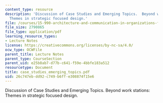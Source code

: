 ```yaml
---
content_type: resource
description: 'Discussion of Case Studies and Emerging Topics.  Beyond work stations:
  Themes in strategic focused design.'
file: /courses/15-990-architecture-and-communication-in-organizations-fall-2003/26c747ebdd92c749b6ffe308874f15e6_case_studies_emerging_topics.pdf
file_size: 2790865
file_type: application/pdf
learning_resource_types:
- Lecture Notes
license: https://creativecommons.org/licenses/by-nc-sa/4.0/
ocw_type: OCWFile
parent_title: Lecture Notes
parent_type: CourseSection
parent_uid: e25b8ab7-d77b-c641-f59e-4bbfe183a512
resourcetype: Document
title: case_studies_emerging_topics.pdf
uid: 26c747eb-dd92-c749-b6ff-e308874f15e6
---
```

Discussion of Case Studies and Emerging Topics.  Beyond work stations: Themes in strategic focused design.